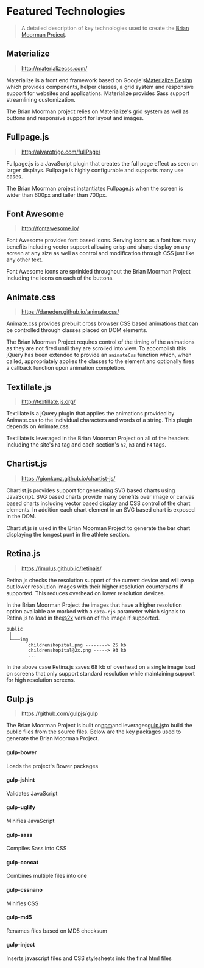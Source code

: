 # Featured Technologies
> A detailed description of key technologies used to create the [Brian Moorman Project](README.md).

## Materialize
> http://materializecss.com/

Materialize is a front end framework based on Google's[Materialize Design](https://material.google.com/) which provides components, helper classes, a grid system and responsive support for websites and applications.  Materialize provides Sass support streamlining customization. 
    
The Brian Moorman project relies on Materialize's grid system as well as buttons and responsive support for layout and images.    
## Fullpage.js
> http://alvarotrigo.com/fullPage/

Fullpage.js is a JavaScript plugin that creates the full page effect as seen on larger displays.   Fullpage is highly configurable and supports many use cases.  

The Brian Moorman project instantiates Fullpage.js when the screen is wider than 600px and taller than 700px. 
## Font Awesome
> http://fontawesome.io/

Font Awesome provides font based icons. Serving icons as a font has many benefits including vector support allowing crisp and sharp display on any screen at any size as well as control and modification through CSS just like any other text.

Font Awesome icons are sprinkled throughout the Brian Moorman Project including the icons on each of the buttons.
## Animate.css
> https://daneden.github.io/animate.css/

Animate.css provides prebuilt cross browser CSS based animations that can be controlled through classes placed on DOM elements.

The Brian Moorman Project requires control of the timing of the animations as they are not fired until they are scrolled into view.   To accomplish this jQuery has been extended to provide an `animateCss` function which, when called, appropriately applies the classes to the element and optionally fires a callback function upon animation completion.

## Textillate.js
> http://textillate.js.org/

Textillate is a jQuery plugin that applies the animations provided by Animate.css to the individual characters and words of a string.  This plugin depends on Animate.css.    

Textillate is leveraged in the Brian Moorman Project on all of the headers including the site's `h1` tag and each section's `h2`, `h3` and `h4` tags.
## Chartist.js
> https://gionkunz.github.io/chartist-js/

Chartist.js provides support for generating SVG based charts using JavaScript.   SVG based charts provide many benefits over image or canvas based charts including vector based display and CSS control of the chart elements.  In addition each chart element in an SVG based chart is exposed in the DOM. 

Chartist.js is used in the Brian Moorman Project to generate the bar chart displaying the longest punt in the athlete section.

## Retina.js
> https://imulus.github.io/retinajs/

Retina.js checks the resolution support of the current device and will swap out lower resolution images with their higher resolution counterparts if supported.  This reduces overhead on lower resolution devices.


In the Brian Moorman Project the images that have a higher resolution option available are marked with a `data-rjs` parameter which signals to Retina.js to load in the[@2x](https://developer.apple.com/library/ios/documentation/2DDrawing/Conceptual/DrawingPrintingiOS/SupportingHiResScreensInViews/SupportingHiResScreensInViews.html#//apple_ref/doc/uid/TP40010156-CH15-SW1) version of the image if supported. 

```
public
 │
 └───img
        childrenshopital.png --------> 25 kb
        childrenshopital@2x.png -----> 93 kb
        ...
```
In the above case Retina.js saves 68 kb of overhead on a single image load on screens that only support standard resolution while maintaining support for high resolution screens.


## Gulp.js
>https://github.com/gulpjs/gulp

The Brian Moorman Project is built on[npm](https://www.npmjs.com/)and leverages[gulp.js](https://github.com/gulpjs/gulp)to build the public files from the source files.   Below are the key packages used to generate the Brian Moorman Project. 
#### gulp-bower
Loads the project's Bower packages

#### gulp-jshint
Validates JavaScript

#### gulp-uglify
Minifies JavaScript

#### gulp-sass
Compiles Sass into CSS

#### gulp-concat
Combines multiple files into one 

#### gulp-cssnano
Minifies CSS

#### gulp-md5
Renames files based on MD5 checksum

#### gulp-inject
Inserts javascript files and CSS stylesheets into the final html files

